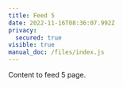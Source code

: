 ```yaml
---
title: Feed 5
date: 2022-11-16T08:36:07.992Z
privacy:
  secured: true
visible: true
manual_doc: /files/index.js
---
```

C﻿ontent to feed 5 page.